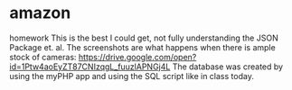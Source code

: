 # amazon
homework
This is the best I could get, not fully understanding the JSON Package et. al.
The screenshots are what happens when there is ample stock of cameras:
https://drive.google.com/open?id=1Ptw4aoEyZT87CNIzqgL_fuuzlAPNGj4L
The database was created by using the myPHP app and using the SQL script like in class today.

